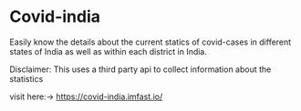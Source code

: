 # Covid-india
Easily know the details about the current statics of covid-cases in different states of India as well as within each district in India.

Disclaimer: This uses a third party api to collect information about the statistics

visit here:-> https://covid-india.imfast.io/
